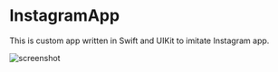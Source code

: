 # InstagramApp

This is custom app written in Swift and UIKit to imitate Instagram app.

![screenshot](https://user-images.githubusercontent.com/15315282/99198249-b8dd7c00-2797-11eb-93ae-4530c0f44453.png)
